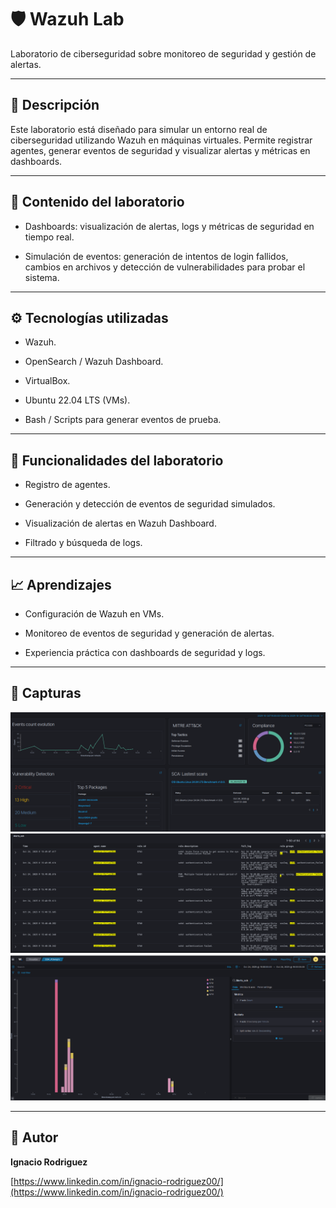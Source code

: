 # 🛡️ Wazuh Lab

Laboratorio de ciberseguridad sobre monitoreo de seguridad y gestión de alertas.

---

## 📄 Descripción

Este laboratorio está diseñado para simular un entorno real de ciberseguridad utilizando Wazuh en máquinas virtuales. Permite registrar agentes, generar eventos de seguridad y visualizar alertas y métricas en dashboards.

---

## 📂 Contenido del laboratorio

- Dashboards: visualización de alertas, logs y métricas de seguridad en tiempo real.

- Simulación de eventos: generación de intentos de login fallidos, cambios en archivos y detección de vulnerabilidades para probar el sistema.

---

## ⚙️ Tecnologías utilizadas

- Wazuh.

- OpenSearch / Wazuh Dashboard.

- VirtualBox.

- Ubuntu 22.04 LTS (VMs).

- Bash / Scripts para generar eventos de prueba.

---

## 🔧 Funcionalidades del laboratorio

- Registro de agentes.

- Generación y detección de eventos de seguridad simulados.

- Visualización de alertas en Wazuh Dashboard.

- Filtrado y búsqueda de logs.

---
## 📈 Aprendizajes

- Configuración de Wazuh en VMs.

- Monitoreo de eventos de seguridad y generación de alertas.

- Experiencia práctica con dashboards de seguridad y logs.

---

## 📸 Capturas

![Captura del Dashboard](./dashboard.png) 
![Captura de Logs](./log.png)
![Captura de Métricas](./metricas.png)

---

## 📌 Autor

**Ignacio Rodriguez**  

[https://www.linkedin.com/in/ignacio-rodriguez00/](https://www.linkedin.com/in/ignacio-rodriguez00/)  
